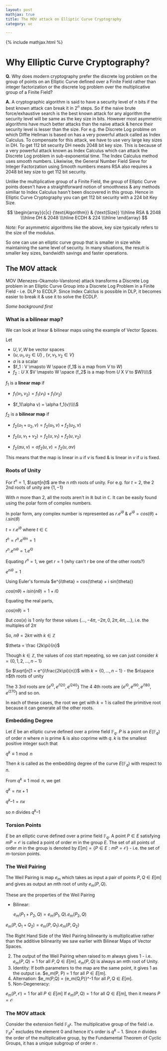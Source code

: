 ```yaml
---
layout: post
mathjax: true
title: The MOV attack on Elliptic Curve Cryptography
category: uc

---
```


{% include mathjax.html %}

# Why Elliptic Curve Cryptography?  

**Q.** Why does modern cryptography prefer the discrete log problem on the group of points on an Elliptic Curve defined over a Finite Field rather than integer factorization or the discrete log problem over the multiplicative group of a Finite Field?

**A.** A cryptographic algorithm is said to have a security level of $n$ bits if the best known attack can break it in $2^n$ steps. So if the naive brute force/exhaustive search is the best known attack for any algorithm the security level will be same as the key size in bits. However most asymmetric algorithms have much better attacks than the naive attack & hence their security level is lesser than the size. For e.g. the Discrete Log problme on which Diffie Hellman is based on has a very powerful attack called as Index Calculus. To compensate for this attack, we have to use very large key sizes in DH. To get 112 bit security DH needs 2048 bit key size. This is because of a very powerful attack known as Index Calculus which can attack the Discrete Log problem in sub-exponential time. The Index Calculus method uses smooth numbers. Likeiwise, the General Number Field Sieve for Integer Factorzation using Smooth numbers means RSA also requires a 2048 bit key size to get 112 bit security.

Unlike the multiplicative group of a Finite Field, the group of Elliptic Curve points doesn't have a straightforward notion of smoothness & any methods similiar to Index Calculus hasn't been discovered in this group. Hence in Elliptic Curve Cryptography you can get 112 bit security with a 224 bit Key Size.

$$
\begin{array}{c|c}
 {\text{Algorithm}} & {\text{Size}} \\\hline
 RSA & 2048 \\\hline
 DH & 2048 \\\hline
 ECDH & 224 \\\hline
\end{array}
$$

*Note:* For asymmetric algorithms like the above, key size typically refers to the size of the modulus.

So one can use an elliptic curve group that is smaller in size while maintaining the same level of security. In many situations, the result is smaller key sizes, bandwidth savings and faster operations. 

## The MOV attack

MOV (Menezes-Okamoto-Vanstone) attack transforms a Discrete Log problem in an Elliptic Curve Group into a Discrete Log Problem in a Finite Field - i.e. DLP to ECDLP. Since Index Calclus is possible in DLP, it becomes easier to break it & use it to solve the ECDLP.

*Some background first*

### What is a bilinear map?

We can look at linear & bilinear maps using the example of Vector Spaces.

Let 

- $U, V, W$ be vector spaces 
- $\lbrace u, u_1, u_2  \in U \rbrace$ , $\lbrace v, v_1, v_2 \in V \rbrace$ 
- $\alpha$ is a scalar
- $f_1 : V \mapsto W \space (f_1$ is a map from $V$ to $W$)
- $f_2 : U$ X $V \mapsto W \space (f_2$ is a map from $U$ X $V$ to $W)\\\\$

$f_1$ is a **linear map** if   

- $f_1(v_1, v_2) = f_1(v_1) + f_1(v_2)$   

- $f_1(\alpha v) = \alpha f_1(v)\\\\$ 


$f_2$ is a **bilinear map** if 

- $f_2(u_1 + u_2, v) = f_2(u_1, v) + f_2(u_2, v)$

- $f_2(u, v_1 + v_2) = f_2(u, v_1) + f_2(u, v_2)$  

- $f_2(\alpha u, v) = \alpha f_2(u, v) = f_2(u, \alpha v)$

This means that the map is linear in $u$ if $v$ is fixed & is linear in $v$ if $u$ is fixed.


### Roots of Unity

For $t^n = 1$, $\sqrt[n]t$ are the $n$ $n$th roots of unity.
For e.g. for $t=2$, the $2$ $2$nd roots of unity are $\lbrace 1, -1 \rbrace$

With $n$ more than $2$, all the roots aren't in $\mathbb R$ but in $\mathbb C$. 
It can be easily found using the polar form of complex numbers.

In polar form, any complex number is represented as $r.e^{i\theta}$ & $e^{i\theta} = cos(\theta) + i.sin(\theta)$

$t = r.e^{i\theta}$ where $t \in \mathbb C$

$t^n = {r^n.e^{i\theta}}^n = 1$

$r^n.e^{ni\theta} = 1.e^{i0}$

Equating $r^n = 1$, we get $r = 1$ (why can't r be one of the other roots?)

$e^{ni\theta} = 1$

Using Euler's formula $e^{i\theta} = cos(\theta) + i sin(\theta)}

$cos(n\theta) + i sin(n\theta) = 1 + i0$

Equating the real parts,

$cos(n\theta) = 1$

But $cos(x)$ is $1$ only for these values $\lbrace \dots, -4\pi, -2\pi, 0, 2\pi, 4\pi, \dots \rbrace$, i.e. the multiples of $2\pi$
 
So, $n\theta = 2k\pi$ with $k \in \mathbb Z$

$\theta = \frac {2k\pi}{n}$

Though $k \in \mathbb Z$, the values of $cos$ start repeating, so we can just consider $k = \lbrace 0, 1, 2, \dots, n-1 \rbrace$


So $\sqrt[n]1 = e^{i\frac{2k\pi}{n}}$ with $k = \lbrace 0,\dots, n-1 \rbrace$ - the $n\space n$th roots of unity

The $3$ $3$rd roots are $\lbrace e^{i0}, e^{i120}, e^{i240} \rbrace$
The $4$ $4$th roots are $\lbrace e^{i0}, e^{i90}, e^{i180}, e^{i270} \rbrace$ and so on.

In each of these cases, the root we get with $k=1$ is called the primitive root because it can generate all the other roots.

### Embedding Degree

Let $E$ be an elliptic curve defined over a prime field $\mathbb F_q$. $P$ is a point on $E(\mathbb F_q)$ of order $n$ where $n$ is prime & is also coprime with $q$.
$k$ is the smallest positive integer such that 

$q^k \equiv 1 \bmod n$

Then $k$ is called as the embedding degree of the curve $E(\mathbb F_q)$ with respect to $n$.

From $q^k \equiv 1 \bmod n$, we get 

$q^k = nx + 1$ 

$q^k – 1 = nx$

so $n$ divides $q^k – 1$


### Torsion Points

$E$ be an elliptic curve defined over a prime field $\mathbb F_q$. A point $P \in E$ satisfying $mP = \mathcal O$ is called a point of order $m$ in the group $E$. The set of all points of order $m$ in the group is denoted by $E[m] = \lbrace P \in E : mP = \mathcal O \rbrace$ - i.e. the set of $m$-torsion points.

### The Weil Pairing 

The Weil Pairing is map $e_m$ which takes as input a pair of points $P, Q \in E[m]$ and gives as output an *m*th root of unity $e_m(P,Q)$. 

These are the properties of the Weil Pairing

- Bilinear: 

&emsp;&ensp; $e_m(P_1 + P_2, Q) = e_m(P_1, Q).e_m(P_2,Q)$

  $e_m(P, Q_1 + Q_2) = e_m(P, Q_1).e_m(P,Q_2)$

  The Right Hand Side of the Weil Pairing bilinearity is multiplicative rather than the additive bilinearity we saw earlier with Bilinear Maps of Vector Spaces.

2) The output of the Weil Pairing when raised to $m$ always gives $1$ - i.e. $e_m(P,Q) = 1$ for all $P, Q \in E[m]$. $e_m(P,Q)$ is always an *m*th root of Unity.
3) Identity: If both parameters to the map are the same point, it gives 1 as the output i.e. $e_m(P, P) = 1 for all $P \in E[m]$.
4) Alternation: $e_m(P,Q) = {e_m(Q,P)}^-1 for all $P, Q \in E[m]$.
5) Non-Degeneracy:

$e_m(P, \mathcal O) = 1$ for all $P \in E[m]$
If $e_m(P, Q) = 1$ for all  $Q \in E[m]$, then it means $P = \mathcal O$

### The MOV attack
Consider the extension field $\mathbb F_{q^k}$. The multiplicative group of the field i.e. $\mathbb F^{*}_{p^k}$ excludes the element $0$ and hence it's order is $q^k - 1$. Since $n$ divides the order of the multiplicative group, by the Fundamental Theorem of Cyclic Groups, it has a unique subgroup of order $n$ . 
